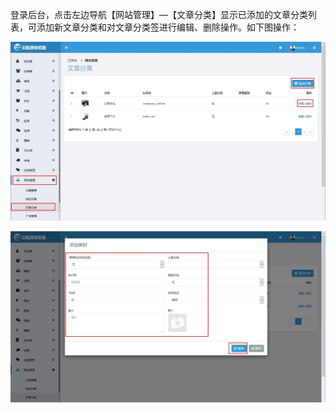 登录后台，点击左边导航【网站管理】—【文章分类】显示已添加的文章分类列表，可添加新文章分类和对文章分类签进行编辑、删除操作。如下图操作：

![](/assets/文章分类1.jpg)

![](/assets/文章分类2.jpg)

